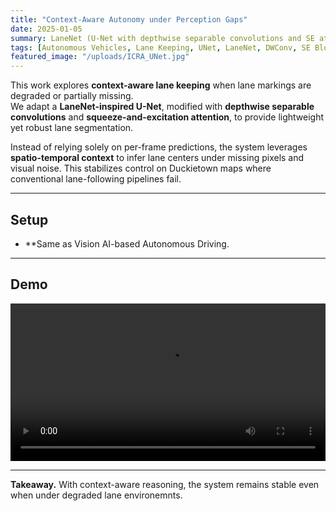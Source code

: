 ```yaml
---
title: "Context-Aware Autonomy under Perception Gaps"
date: 2025-01-05
summary: LaneNet (U-Net with depthwise separable convolutions and SE attention) for autonomous driving under degraded lane environments.
tags: [Autonomous Vehicles, Lane Keeping, UNet, LaneNet, DWConv, SE Blocks, Context-Aware]
featured_image: "/uploads/ICRA_UNet.jpg"
---
```


This work explores **context-aware lane keeping** when lane markings are degraded or partially missing.  
We adapt a **LaneNet-inspired U-Net**, modified with **depthwise separable convolutions** and **squeeze-and-excitation attention**, to provide lightweight yet robust lane segmentation.

Instead of relying solely on per-frame predictions, the system leverages **spatio-temporal context** to infer lane centers under missing pixels and visual noise. This stabilizes control on Duckietown maps where conventional lane-following pipelines fail.

---

## Setup
- **Same as Vision AI-based Autonomous Driving.

---

## Demo
<video src="/uploads/ICRA_Final.mp4" controls playsinline style="width:100%;"></video>

---

**Takeaway.** With context-aware reasoning, the system remains stable even when under degraded lane environemnts.

